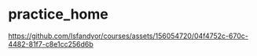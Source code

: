 # practice_home

 

https://github.com/Isfandyor/courses/assets/156054720/04f4752c-670c-4482-81f7-c8e1cc256d6b

